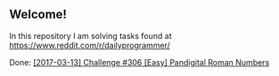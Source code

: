 Welcome!
--------
In this repository I am solving tasks found at
https://www.reddit.com/r/dailyprogrammer/

Done:
[[2017-03-13] Challenge #306 [Easy] Pandigital Roman Numbers](https://www.reddit.com/r/dailyprogrammer/comments/5z4f3z/20170313_challenge_306_easy_pandigital_roman/?st=j0aoetje&sh=ee297a57)